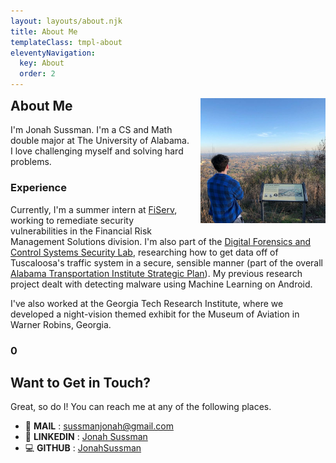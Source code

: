 ```yaml
---
layout: layouts/about.njk
title: About Me
templateClass: tmpl-about
eleventyNavigation:
  key: About
  order: 2
---
```

<link rel="stylesheet" href="{{ '/css/green.css' | url }}">

<article>
<img src="/img/profilepic1.jpg" style="float: right; margin-left: 1rem; margin-bottom: 1rem; width: min(33vw, 200px); ">

<h1 style="margin-top: 0;">About Me</h1>


I'm Jonah Sussman. I'm a CS and Math double major at The University of Alabama. I love challenging myself and solving hard problems.

### Experience

Currently, I'm a summer intern at [FiServ](https://www.fiserv.com/en.html), working to remediate security vulnerabilities in the Financial Risk Management Solutions division. I'm also part of the [Digital Forensics and Control Systems Security Lab](http://dcsl.cs.ua.edu/), researching how to get data off of Tuscaloosa's traffic system in a secure, sensible manner (part of the overall [Alabama Transportation Institute Strategic Plan](https://www.atistrategicplan.com/)). My previous research project dealt with detecting malware using Machine Learning on Android.

I've also worked at the Georgia Tech Research Institute, where we developed a night-vision themed exhibit for the Museum of Aviation in Warner Robins, Georgia.

<div id="fun-fact">
  <h3 id="fun-fact-title"><span style="color: var(--blue); font-size: 1rem;" id="fun-fact-counter">0</span></h3>
  <p id="fun-fact-content" class="container"></p>
</div>

</article>
<article>

# Want to Get in Touch?

Great, so do I! You can reach me at any of the following places.
- 📧 **MAIL** : [sussmanjonah@gmail.com](mailto:sussmanjonah@gmail.com)
- 👋 **LINKEDIN** : [Jonah Sussman](https://www.linkedin.com/in/jonah-sussman-889a9b158/)
- 💻 **GITHUB** : [JonahSussman](http://www.github.com/JonahSussman)

</article>

<script>
// DON'T LOOK AT THIS FILE UNLESS YOU WANT TO RUIN THE FUN FOR YOURSELF!

let a = [
    // Qualities
    ['Alignment', 'Chaotic Good'],
    ['Temperament', '98.6 °F'],
    ['Favorite Color', '512 nm <span style="color: #0fff00 !important; text-shadow: 2px 2px 0px var(--color-text);">■</span>'],
    ['Eye Color', 'Brown'],
    ['Corrective Lenses', '-0.5, +0.5 (I know, I know)'],
    ['Height', 'Exactly 1 Jonah'],
    ['Blood Type', 'Red'],
    ['Pronunciation of Gif', '<code>/dʒɪf/</code>'],
    ['Interpupillary Distance', '68 mm'],

    // Physics
    ['Preferred System of Units', 'Lorentz–Heaviside'],
    ['Preferred Unit of Mass', 'The Slug'],
    ['Preferred Unit of Energy', 'The Erg'],
    ['Favorite Simple Machine', 'The screw'],
    ['Favorite Actinide', '94 Am (Americium)'],
    ['Favorite Synthetic Element', '118 Og (Oganesson)'],
    ['Thoughts on the Anomalous Magnetic Dipole Moment', 'g\'s roughly 2; it\'s close enough in my book'],
    ['Thoughts on Magnetic Monopoles', 'They exist, but they\'re only rendered when we\'re not looking'],
    ['Status', 'Yet to reach max q'],

    // Programming
    ['Favorite ASCII character', '<code>0x07 \'BEL\'</code>'],
    ['Favorite C Keyword', '<code>for</code>'],
    ['Favorite Combinator', '<code>λf.(λx.f (x x)) (λx.f (x x))</code>'],
    ['Favorite Console Font', 'Iosevka SS03'],
    ['Favorite Encryption Algorithm', 'Rijndael'],
    ['Favorite Editor', 'VS Code'],
    ['Favorite Compiler', 'g++'],
    ['Favorite Worst Programming Language', 'DOS Batch Files'],
    ['Favorite Naming Convention', '<code>SCREAMING_SNAKE_CASE</code>'],
    ['Favorite Time Complexity', '<code>O(sqrt(n))</code>']
    ['Favorite Code Comment', '<code>// When I wrote this, only God and I understood what I was doing. Now, God only knows.</code>'],
    ['Favorite HTML Element', '<marquee direction="right"><code><b>&lt;marquee&gt;</b></code></marquee>']
    ['Thoughts on P vs NP Conjecture', 'Quantum computers will save us'],
    ['Light or Dark Theme?', 'Light theme'],
    ['Favorite Data Structure', 'The Treap'],

    // Math
    ['Favorite Integral', '<code>e^(-x^2)</code>'],
    ['Favorite Group', 'The Monster Group'],
    ['Favorite Set', 'ℂ'],
    ['Favorite Isomorphism', 'Curry-Howard'],
    ['Favorite Knot', 'Cinquefoil knot'],
    ['Mathematical Philosophy', 'Embodied mind'],
    ['Favorite theorem prover', 'z3'],
    ['Support of Inter-universal Teichmüller Theory', 'Tentative'],

    // Gaming
    ['Favorite Pokémon', 'Ten Question Marks'],
    ['Favorite NES Game', 'Kirby\'s Adventure'],
    ['Favorite Favorite Super Smash Bros. Stage', 'Minecraft World Ω-form'],
    ['Favorite Super Smash Bros. Character', 'Luigi'],
    ['Favorite Civ 5 leader', 'Bismarck'],
    ['Favorite TF2 class', 'Pyro'],
    ['Opinion on Fortnite', 'Apprehensive'],
    ['Favorite Among Us Map', 'The Airship'],
    ['Favorite Mario Kart Bike', 'Mach Bike'],
    ['Favorite Chess Opening', 'King\'s Knight Opening'],
    ['Favorite Chess Defense', 'Caro–Kann'],
    ['Favorite Games By Year', '<code>1400</code> - Chess <sup>Citation needed</sup><br><code>2012</code> - Fez<br><code>2018</code> - The Curse of the Obra Dinn<br><code>2020</code> - Half Life: Alyx'],
    ['Quickest Chess Loss', '<code>1. e4 e5 2. Bc4 Nc6 3. Qf3 Nf6 4. g4 d6 5. g5 Nd7 6. Qxf7#</code>'],

    // Music
    ['Favorite Chord', 'Dm7♭5'],
    ['Favorite Brass Instrument', 'Mellophone'],
    ['Favorite Scale', 'Phrygian Dominant (1 ♭2 3 4 5 ♭6 ♭7)'],
    ['Favorite Sound Chip', 'The Konami VRC6'],
    ['Preferred Chiptune Tracker Software', 'Famitracker'],
    ['Favorite Band', 'Red Vox'],
    ['Favorite Beach Boys Album', 'Pet Sounds'],
    ['Favorite DOOM music', 'Rip & Tear'],
    ['Favorite Music Symbol', '<span class="center-icon">𝇑</span> - The Gregorian F Clef'],
    ['Favorite Tuning System', 'A = 432Hz'],
    ['Favorite DCI Show', 'Metamorph - The Blue Devils 2017'],
    ['Sharps or Flats?', 'Flats'],
    ['Favorite Chord Progression', '<code>𝄁 E - G♯7 - 𝄀 E/C♯ D♯/C D/B D/E 𝄀 A - G♯m - 𝄀 F♯m B E - 𝄂</code>'],
    ['Favorite Jazz Lick', '<code>D E F G E C D</code>'],

    // Other / Favorites
    ['Favorite Humorist', 'Douglas Adams'],
    ['Favorite Netflix Show', 'BoJack Horseman'],
    ['Favorite Powerade Flavor', 'Grape'],
    ['Favorite Vowel Sound', '/ə/ (as in "rhythm")'],
    ['Favorite Soda', 'Coke Zero Sugar Caffeine Free'],
    ['Favorite Top Level Domain', '<code>.net</code> Quod potest videri'],
    ['Favorite Emoji Sequence', '👉😎👉'],
    ['Favorite Public Transit', 'The Chicago "L"'],
    ['<code style="font-size: 1.5rem; font-weight: bold;">59 6f 75 20 63 6f 6e 76 65 72 74 65 64 20 74 68 69 73 21</code>', '<code>48 65 72 65 2c 20 68 61 76 65 20 61 20 63 6f 6f 6b 69 65 20 🍪</code>']
    ['Opinion on Civil Engineers', 'Tolerable'],
    ['Preferred Drink', 'Sweet Tea '],
    ['Opinion on Pineapple on Pizza', 'I mean, it\'s not like it\'s pretending to be something other than what it is'],
    ['Favorite Vexillological Aspect Ratio', '2:1'],
    ['Favorite Compound Lift', 'The Squat'],
    ['Favorite Second Person Plural Pronoun', 'Y\'all'],
];

console.log('There are ' + a.length + ' fun facts about Jonah. Don\'t spoil it by looking at the source code!');

let $ = function(id) {
    return document.getElementById(id);
};

// Fisher-Yates shuffle
for (let i = a.length - 1; i > 0; i--) {
    let j = Math.floor(Math.random() * a.length);
    let t = a[i];
    a[i] = a[j];
    a[j] = t;
}

let index = 0;
let count = 0;

function fun_fact() {
    count--;

    if (count <= 0) {
        index = (index + 1) % a.length;

        let title = a[index][0];
        let content = a[index][1];

        count = Math.max(Math.ceil((title.length + content.length) / 20), 6);

        $('fun-fact-title').innerHTML = title + ' <span style="color: var(--blue); font-size: 1rem;" id="fun-fact-counter"></span>';
        $('fun-fact-content').innerHTML = content;
    }

    $('fun-fact-counter').textContent = '' + (count - 1);
}

fun_fact();
window.setInterval(fun_fact, 1000);
</script>